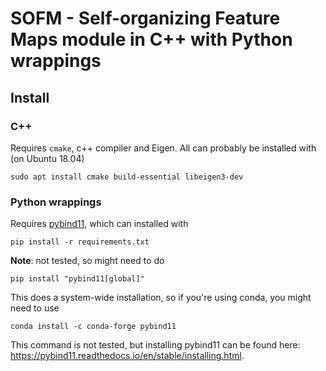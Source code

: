 # SOFM - Self-organizing Feature Maps module in C++ with Python wrappings

## Install

### C++

Requires `cmake`, c++ compiler and Eigen. All can probably be installed with (on Ubuntu 18.04)
```{bash}
sudo apt install cmake build-essential libeigen3-dev
```

### Python wrappings

Requires [pybind11](https://github.com/pybind/pybind11), which can installed with
```{bash}
pip install -r requirements.txt
```
**Note**: not tested, so might need to do
```{bash}
pip install "pybind11[global]"
```
This does a system-wide installation, so if you're using conda, you might need to use 
```{bash}
conda install -c conda-forge pybind11
```
This command is not tested, but installing pybind11 can be found here: https://pybind11.readthedocs.io/en/stable/installing.html.